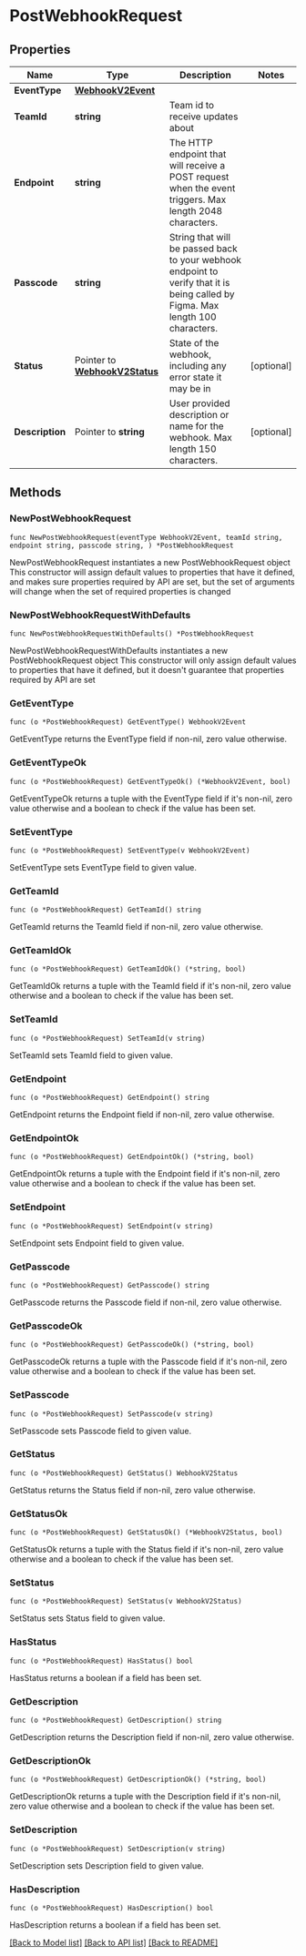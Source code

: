 # PostWebhookRequest

## Properties

Name | Type | Description | Notes
------------ | ------------- | ------------- | -------------
**EventType** | [**WebhookV2Event**](WebhookV2Event.md) |  | 
**TeamId** | **string** | Team id to receive updates about | 
**Endpoint** | **string** | The HTTP endpoint that will receive a POST request when the event triggers. Max length 2048 characters. | 
**Passcode** | **string** | String that will be passed back to your webhook endpoint to verify that it is being called by Figma. Max length 100 characters. | 
**Status** | Pointer to [**WebhookV2Status**](WebhookV2Status.md) | State of the webhook, including any error state it may be in | [optional] 
**Description** | Pointer to **string** | User provided description or name for the webhook. Max length 150 characters. | [optional] 

## Methods

### NewPostWebhookRequest

`func NewPostWebhookRequest(eventType WebhookV2Event, teamId string, endpoint string, passcode string, ) *PostWebhookRequest`

NewPostWebhookRequest instantiates a new PostWebhookRequest object
This constructor will assign default values to properties that have it defined,
and makes sure properties required by API are set, but the set of arguments
will change when the set of required properties is changed

### NewPostWebhookRequestWithDefaults

`func NewPostWebhookRequestWithDefaults() *PostWebhookRequest`

NewPostWebhookRequestWithDefaults instantiates a new PostWebhookRequest object
This constructor will only assign default values to properties that have it defined,
but it doesn't guarantee that properties required by API are set

### GetEventType

`func (o *PostWebhookRequest) GetEventType() WebhookV2Event`

GetEventType returns the EventType field if non-nil, zero value otherwise.

### GetEventTypeOk

`func (o *PostWebhookRequest) GetEventTypeOk() (*WebhookV2Event, bool)`

GetEventTypeOk returns a tuple with the EventType field if it's non-nil, zero value otherwise
and a boolean to check if the value has been set.

### SetEventType

`func (o *PostWebhookRequest) SetEventType(v WebhookV2Event)`

SetEventType sets EventType field to given value.


### GetTeamId

`func (o *PostWebhookRequest) GetTeamId() string`

GetTeamId returns the TeamId field if non-nil, zero value otherwise.

### GetTeamIdOk

`func (o *PostWebhookRequest) GetTeamIdOk() (*string, bool)`

GetTeamIdOk returns a tuple with the TeamId field if it's non-nil, zero value otherwise
and a boolean to check if the value has been set.

### SetTeamId

`func (o *PostWebhookRequest) SetTeamId(v string)`

SetTeamId sets TeamId field to given value.


### GetEndpoint

`func (o *PostWebhookRequest) GetEndpoint() string`

GetEndpoint returns the Endpoint field if non-nil, zero value otherwise.

### GetEndpointOk

`func (o *PostWebhookRequest) GetEndpointOk() (*string, bool)`

GetEndpointOk returns a tuple with the Endpoint field if it's non-nil, zero value otherwise
and a boolean to check if the value has been set.

### SetEndpoint

`func (o *PostWebhookRequest) SetEndpoint(v string)`

SetEndpoint sets Endpoint field to given value.


### GetPasscode

`func (o *PostWebhookRequest) GetPasscode() string`

GetPasscode returns the Passcode field if non-nil, zero value otherwise.

### GetPasscodeOk

`func (o *PostWebhookRequest) GetPasscodeOk() (*string, bool)`

GetPasscodeOk returns a tuple with the Passcode field if it's non-nil, zero value otherwise
and a boolean to check if the value has been set.

### SetPasscode

`func (o *PostWebhookRequest) SetPasscode(v string)`

SetPasscode sets Passcode field to given value.


### GetStatus

`func (o *PostWebhookRequest) GetStatus() WebhookV2Status`

GetStatus returns the Status field if non-nil, zero value otherwise.

### GetStatusOk

`func (o *PostWebhookRequest) GetStatusOk() (*WebhookV2Status, bool)`

GetStatusOk returns a tuple with the Status field if it's non-nil, zero value otherwise
and a boolean to check if the value has been set.

### SetStatus

`func (o *PostWebhookRequest) SetStatus(v WebhookV2Status)`

SetStatus sets Status field to given value.

### HasStatus

`func (o *PostWebhookRequest) HasStatus() bool`

HasStatus returns a boolean if a field has been set.

### GetDescription

`func (o *PostWebhookRequest) GetDescription() string`

GetDescription returns the Description field if non-nil, zero value otherwise.

### GetDescriptionOk

`func (o *PostWebhookRequest) GetDescriptionOk() (*string, bool)`

GetDescriptionOk returns a tuple with the Description field if it's non-nil, zero value otherwise
and a boolean to check if the value has been set.

### SetDescription

`func (o *PostWebhookRequest) SetDescription(v string)`

SetDescription sets Description field to given value.

### HasDescription

`func (o *PostWebhookRequest) HasDescription() bool`

HasDescription returns a boolean if a field has been set.


[[Back to Model list]](../README.md#documentation-for-models) [[Back to API list]](../README.md#documentation-for-api-endpoints) [[Back to README]](../README.md)


